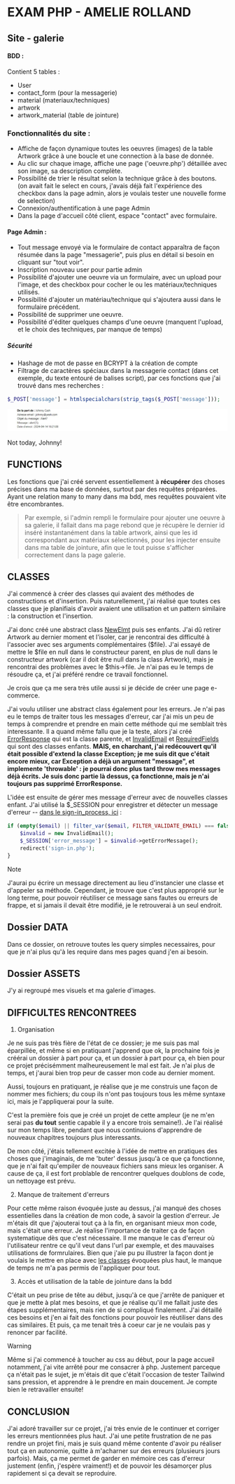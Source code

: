 # EXAM PHP - AMELIE ROLLAND

## Site - galerie

#### BDD :

Contient 5 tables :
* User
* contact_form (pour la messagerie)
* material (materiaux/techniques)
* artwork
* artwork_material (table de jointure)


### **Fonctionnalités du site** :

* Affiche de façon dynamique toutes les oeuvres (images) de la table Artwork grâce à une boucle et une connection à la base de donnée.
* Au clic sur chaque image, affiche une page ('oeuvre.php') détaillée avec son image, sa description complète.
* Possibilité de trier le résultat selon la technique grâce à des boutons. (on avait fait le select en cours, j'avais déjà fait l'expérience des checkbox dans la page admin, alors je voulais tester une nouvelle forme de selection)
* Connexion/authentification à une page Admin
* Dans la page d'accueil côté client, espace "contact" avec formulaire.

#### Page Admin :

* Tout message envoyé via le formulaire de contact apparaîtra de façon résumée dans la page "messagerie", puis plus en détail si besoin en cliquant sur "tout voir".
* Inscription nouveau user pour partie admin
* Possibilité d'ajouter une oeuvre via un formulaire, avec un upload pour l'image, et des checkbox pour cocher le ou les matériaux/techniques utilisés.
* Possibilité d'ajouter un matériau/technique qui s'ajoutera aussi dans le formulaire précédent.
* Possibilité de supprimer une oeuvre.
* Possibilité d'éditer quelques champs d'une oeuvre (manquent l'upload, et le choix des techniques, par manque de temps)

##### Sécurité

* Hashage de mot de passe en BCRYPT à la création de compte
* Filtrage de caractères spéciaux dans la messagerie contact (dans cet exemple, du texte entouré de balises script), par ces fonctions que j'ai trouvé dans mes recherches :

```php
$_POST['message'] = htmlspecialchars(strip_tags($_POST['message']));
```
![alt text](<Capture d’écran 2024-04-14 184620.jpg>)

Not today, Johnny!


## FUNCTIONS

Les fonctions que j'ai créé servent essentiellement à **récupérer** des choses précises dans ma base de données, surtout par des requêtes préparées. Ayant une relation many to many dans ma bdd, mes requêtes pouvaient vite être encombrantes. 

> Par exemple, si l'admin rempli le formulaire pour ajouter une oeuvre à sa galerie, il fallait dans ma page rebond que je récupère le dernier id inséré instantanément dans la table artwork, ainsi que les id correspondant aux matériaux sélectionnés, pour les injecter ensuite dans ma table de jointure, afin que le tout puisse s'afficher correctement dans la page galerie.

## CLASSES

J'ai commencé à créer des classes qui avaient des méthodes de constructions et d'insertion. Puis naturellement, j'ai réalisé que toutes ces classes que je planifiais d'avoir avaient une utilisation et un pattern similaire : la construction et l'insertion.

J'ai donc créé une abstract class [NewElmt](classes/NewElmt.php) puis ses enfants.
J'ai dû retirer Artwork au dernier moment et l'isoler, car je rencontrai des difficulté à l'associer avec ses arguments complémentaires ($file). J'ai essayé de mettre le $file en null dans le constructeur parent, en plus de null dans le constructeur artwork (car il doit être null dans la class Artwork), mais je rencontrai des problèmes avec le $this->file. Je n'ai pas eu le temps de résoudre ça, et j'ai préféré rendre ce travail fonctionnel.


Je crois que ça me sera très utile aussi si je décide de créer une page e-commerce.


J'ai voulu utiliser une abstract class également pour les erreurs. Je n'ai pas eu le temps de traiter tous les messages d'erreur, car j'ai mis un peu de temps à comprendre et prendre en main cette méthode qui me semblait très interessante. Il a quand même fallu que je la teste, alors j'ai créé [ErrorResponse](classes/ErrorResponses/ErrorResponse.php) qui est la classe parente, et [InvalidEmail](classes/ErrorResponses/InvalidEmail.php) et [RequiredFields](classes/ErrorResponses/RequiredFields.php) qui sont des classes enfants.
**MAIS, en charchant, j'ai redécouvert qu'il était possible d'extend la classe Exception; je me suis dit que c'était encore mieux, car Exception a déjà un argument "message", et implemente 'throwable' : je pourrai donc plus tard throw mes messages déjà écrits. Je suis donc partie là dessus, ça fonctionne, mais je n'ai toujours pas supprimé ErrorResponse.**

 L'idée est ensuite de gérer mes message d'erreur avec de nouvelles classes enfant. J'ai utilisé la $_SESSION pour enregistrer et détecter un message d'erreur -- [dans le sign-in_process, ici](admin/sign-in_process.php) :

```php
if (empty($email) || filter_var($email, FILTER_VALIDATE_EMAIL) === false) {
    $invalid = new InvalidEmail();
    $_SESSION['error_message'] = $invalid->getErrorMessage();
    redirect('sign-in.php');
}
```
> [!NOTE]
> J'aurai pu écrire un message directement au lieu d'instancier une classe et d'appeler sa méthode. Cependant, je trouve que c'est plus approprié sur le long terme, pour pouvoir réutiliser ce message sans fautes ou erreurs de frappe, et si jamais il devait être modifié, je le retrouverai à un seul endroit.

## Dossier DATA

Dans ce dossier, on retrouve toutes les query simples necessaires, pour que je n'ai plus qu'à les require dans mes pages quand j'en ai besoin.

## Dossier ASSETS

J'y ai regroupé mes visuels et ma galerie d'images. 

## DIFFICULTES RENCONTREES

1. Organisation

Je ne suis pas très fière de l'état de ce dossier; je me suis pas mal éparpillée, et même si en pratiquant j'apprend que ok, la prochaine fois je créérai un dossier à part pour ça, et un dossier à part pour ça, eh bien pour ce projet précisémment malheureusement le mal est fait. Je n'ai plus de temps, et j'aurai bien trop peur de casser mon code au dernier moment.

Aussi, toujours en pratiquant, je réalise que je me construis une façon de nommer mes fichiers; du coup ils n'ont pas toujours tous les même syntaxe ici, mais je l'appliquerai pour la suite.

C'est la première fois que je créé un projet de  cette ampleur (je ne m'en serai pas **du tout** sentie capable il y a encore trois semaine!). Je l'ai réalisé sur mon temps libre, pendant que nous continuions d'apprendre de nouveaux chapitres toujours plus interessants.

De mon côté, j'étais tellement excitée à l'idée de mettre en pratiques des choses que j'imaginais, de me 'buter' dessus jusqu'à ce que ça fonctionne, que je n'ai fait qu'empiler de nouveaux fichiers sans mieux les organiser. A cause de ça, il est fort problable de rencontrer quelques doublons de code, un nettoyage est prévu.

2. Manque de traitement d'erreurs

Pour cette même raison évoquée juste au dessus, j'ai manqué des choses essentielles dans la création de mon code, à savoir la gestion d'erreur. Je m'étais dit que j'ajouterai tout ça à la fin, en organisant mieux mon code, mais c'était une erreur. Je réalise l'importance de traiter ça de façon systematique dès que c'est nécessaire. Il me manque le cas d'erreur où l'utilisateur rentre ce qu'il veut dans l'url par exemple, et des mauvaises utilisations de formrulaires. Bien que j'aie pu pu illustrer la façon dont je voulais le mettre en place avec [les classes](#classes) évoquées plus haut, le manque de temps ne m'a pas permis de l'appliquer pour tout.

3. Accès et utilisation de la table de jointure dans la bdd

C'était un peu prise de tête au début, jusqu'à ce que j'arrête de paniquer et que je mette à plat mes besoins, et que je réalise qu'il me fallait juste des étapes supplémentaires, mais rien de si compliqué finalement.
J'ai détaillé ces besoins et j'en ai fait des fonctions pour pouvoir les réutiliser dans des cas similaires. Et puis, ça me tenait très à coeur car je ne voulais pas y renoncer par facilité.

> [!WARNING]
> Même si j'ai commencé à toucher au css au début, pour la page accueil notamment, j'ai vite arrêté pour me consacrer à php. Justement parceque ça n'était pas le sujet, je m'étais dit que c'était l'occasion de tester Tailwind sans pression, et apprendre à le prendre en main doucement. Je compte bien le retravailler ensuite!

## CONCLUSION

J'ai adoré travailler sur ce projet, j'ai très envie de le continuer et corriger les erreurs mentionnées plus haut. J'ai une petite frustration de ne pas rendre un projet fini, mais je suis quand même contente d'avoir pu réaliser tout ça en autonomie, quitte à m'acharner sur des erreurs (plusieurs jours parfois). Mais, ça me permet de garder en mémoire ces cas d'erreur justement (enfin, j'espère vraiment!) et de pouvoir les désamorçer plus rapidement si ça devait se reproduire.

